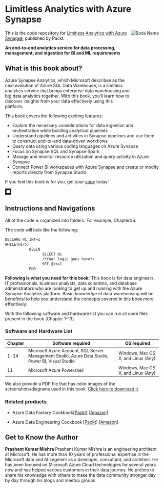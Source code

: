 # Limitless Analytics with Azure Synapse

<a href="https://www.packtpub.com/product/limitless-analytics-with-azure-synapse/9781800205659"><img src="https://static.packt-cdn.com/products/9781800205659/cover/smaller" alt="Book Name" height="256px" align="right"></a>

This is the code repository for [Limitless Analytics with Azure Synapse](https://www.packtpub.com/product/limitless-analytics-with-azure-synapse/9781800205659), published by Packt.

**An end-to-end analytics service for data processing, management, and ingestion for BI and ML requirements**

## What is this book about?
Azure Synapse Analytics, which Microsoft describes as the next evolution of Azure SQL Data Warehouse, is a limitless analytics service that brings enterprise data warehousing and big data analytics together. With this book, you'll learn how to discover insights from your data effectively using this platform.

This book covers the following exciting features: 
* Explore the necessary considerations for data ingestion and orchestration while building analytical pipelines
* Understand pipelines and activities in Synapse pipelines and use them to construct end-to-end data-driven workflows
* Query data using various coding languages on Azure Synapse
* Focus on Synapse SQL and Synapse Spark
* Manage and monitor resource utilization and query activity in Azure Synapse
* Connect Power BI workspaces with Azure Synapse and create or modify reports directly from Synapse Studio

If you feel this book is for you, get your [copy](https://www.amazon.com/Limitless-Analytics-Azure-Synapse-end/dp/1800205651) today!

<a href="https://www.packtpub.com/?utm_source=github&utm_medium=banner&utm_campaign=GitHubBanner"><img src="https://raw.githubusercontent.com/PacktPublishing/GitHub/master/GitHub.png" alt="https://www.packtpub.com/" border="5" /></a>

## Instructions and Navigations
All of the code is organized into folders. For example, Chapter06.

The code will look like the following:
```
DECLARE @i INT=1
WHILE(@i<5)
           BEGIN
                 SELECT @i
                 /*Your logic goes here*/
                 SET @i+=1
           END

```

**Following is what you need for this book:**
This book is for data engineers, IT professionals, business analysts, data scientists, and database administrators who are looking to get up and running with the Azure Synapse Analytics platform. Basic knowledge of data warehousing will be beneficial to help you understand the concepts covered in this book more effectively.

With the following software and hardware list you can run all code files present in the book (Chapter 1-13).

### Software and Hardware List

| Chapter  | Software required                                                                                  | OS required                        |
| -------- | ---------------------------------------------------------------------------------------------------| -----------------------------------|
| 1-14     | Microsoft Azure Account, SQL Server Management Studio, Azure Data Studio, Power BI, Visual Studio  | Windows, Mac OS X, and Linux (Any) |
| 11       | Microsoft Azure Powershell                                                                         | Windows, Mac OS X, and Linux (Any) |


We also provide a PDF file that has color images of the screenshots/diagrams used in this book. [Click here to download it](https://static.packt-cdn.com/downloads/9781800205659_ColorImages.pdf).

### Related products <Other books you may enjoy>
* Azure Data Factory Cookbook[[Packt]](https://www.packtpub.com/product/azure-data-factory-cookbook/9781800565296) [[Amazon]](https://www.amazon.com/Azure-Data-Factory-Cookbook-integration/dp/1800565291)

* Azure Data Engineering Cookbook [[Packt]](https://www.packtpub.com/product/azure-data-engineering-cookbook/9781800206557) [[Amazon]](https://www.amazon.com/Azure-Data-Engineering-Cookbook-implement/dp/1800206550)

## Get to Know the Author
**Prashant Kumar Mishra**
Prashant Kumar Mishra is an engineering architect at Microsoft. He has more than 10 years of professional expertise in the Microsoft data and AI segment as a developer, consultant, and architect. He has been focused on Microsoft Azure Cloud technologies for several years now and has helped various customers in their data journey. He prefers to share his knowledge with others to make the data community stronger day by day through his blogs and meetup groups.
